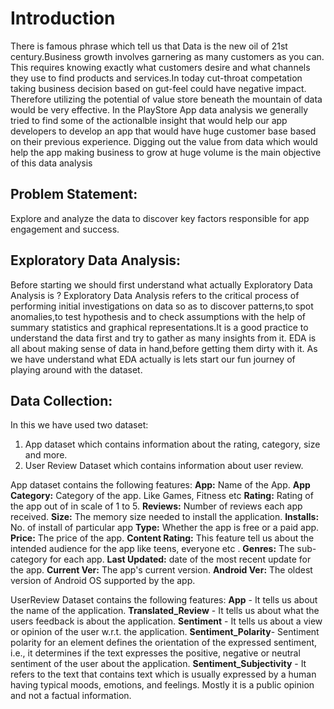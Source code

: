 # Introduction
There is famous phrase which tell us that Data is the new oil of 21st century.Business growth involves garnering as many customers as you can. This requires knowing exactly what customers desire and what channels they use to find products and services.In today cut-throat competation taking business decision based on gut-feel could have negative impact. Therefore utilizing the potential of value store beneath the mountain of data would be very effective.
In the PlayStore App data analysis we generally tried to find some of the actionalble insight that would help our app developers to develop an app that would have huge customer base based on their previous experience. Digging out the value from data which would help the app making business to grow at huge volume is the main objective of this data analysis

## Problem Statement:
Explore and analyze the data to discover key factors responsible for app engagement and success.

## Exploratory Data Analysis:
Before starting we should first understand what actually Exploratory Data Analysis is ? Exploratory Data Analysis refers to the critical process of performing initial investigations on data so as to discover patterns,to spot anomalies,to test hypothesis and to check assumptions with the help of summary statistics and graphical representations.It is a good practice to understand the data first and try to gather as many insights from it. EDA is all about making sense of data in hand,before getting them dirty with it. As we have understand what EDA actually is lets start our fun journey of playing around with the dataset.

## Data Collection: 
In this we have used two dataset:
1) App dataset which contains information about the rating, category, size and more.
2) User Review Dataset which contains information about user review.

App dataset contains the following features:
           **App:** Name of the App.
           **App Category:** Category of the app. Like Games, Fitness etc
           **Rating:** Rating of the app out of in scale of 1 to 5.
           **Reviews:** Number of reviews each app received.
           **Size:** The memory size needed to install the application.
           **Installs:** No. of install of particular app
           **Type:** Whether the app is free or a paid app.
           **Price:** The price of the app.
           **Content Rating:** This feature tell us about the intended audience for the app like teens, everyone etc .
           **Genres:** The sub-category for each app.
           **Last Updated:** date of the most recent update for the app.
           **Current Ver:** The app's current version.
           **Android Ver:** The oldest version of Android OS supported by the app.
           
UserReview Dataset contains the following features:
           **App** - It tells us about the name of the application.
           **Translated_Review** - It tells us about what the users feedback is about the application.
           **Sentiment** - It tells us about a view or opinion of the user w.r.t. the application.
           **Sentiment_Polarity**- Sentiment polarity for an element defines the orientation of the expressed sentiment, 
           i.e., it determines if the text expresses the positive, negative or neutral sentiment of the user about the application.
           **Sentiment_Subjectivity** - It refers to the text that contains text which is usually expressed by a human having typical moods, 
           emotions, and feelings. Mostly it is a public opinion and not a factual information.


